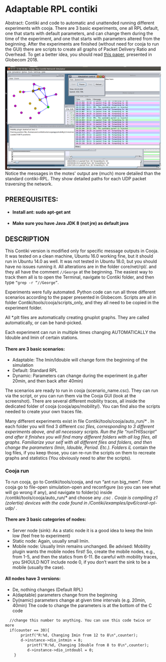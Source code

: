 # Adaptable RPL contiki
Abstract: Contiki and code to automatic and unattended running different experiments with cooja. There are 3 basic experiments, one all RPL default, one that starts with default parameters, and can change them during the time of the experiment, and one that starts with parameters altered from the beginning. After the experiments are finished (without need for cooja to run the GUI) there are scripts to create all graphs of Packet Delivery Ratio and Overhead. 
To get a better idea, you should read [this paper](http://swn.uom.gr/storage/app/media/uploaded-files/Routing%20under%20heterogeneity%20and%20mobility%20for%20the%20Internet.pdf), presented in Globecom 2018.

![cooja](cooja-screenshot.png)
Notice the messages in the motes' output are (much) more detailed than the standard contiki-RPL. They show detailed paths for each UDP packet traversing the network.

## PREREQUISITES:
* #### Install ant: sudo apt-get ant
* #### Make sure you have Java JDK 8 (not jre) as default java
 
## DESCRIPTION
This Contiki version is modified only for specific message outputs in Cooja.
It was tested on a clean machine, Ubuntu 16.0 working fine, but it should run in Ubuntu 14.0 as well. It was not tested in Ubuntu 18.0, but you should have no issues running it. 
All alterations are in the folder core/net/rpl/*.* and they all have the comment ```//George``` at the beginning.
The easiest way to track them all is to open the Terminal, navigate to Contiki folder, and then type ```“grep -r “//George”```.

Experiments were fully automated.
Python code can run all three different scenarios according to the paper presented in Globecom.
Scripts are all in folder Contiki/tools/cooja/scripts_only, and they all need to be copied in the experiment folder.

All *.plt files are automatically creating gnuplot graphs. They are called automatically, or can be hand-picked.

Each experiment can run in multiple times changing AUTOMATICALLY the Idouble and Imin of certain stations.
#### There are 3 basic scenarios:
* Adaptable: The Imin/Idouble will change form the beginning of the simulation
* Default: Standard RPL
* Dynamic: Parameters can change during the experiment (e.g.after 20min, and then back after 40min)

The scenarios are ready to run in cooja (scenario_name.csc). They can run via the script, or you can run them via the Cooja GUI (look at the screenshot).
There are several different mobility traces, all inside the dedicated folder of cooja (cooja/aps/mobility/). You can find also the scripts needed to create your own traces file.

Many different experiments exist in file Contiki/tools/cooja/auto_run/* . In each folder you will find 3 different *csc files, corresponding to 3 different experiments above, and all necessary scripts. Run the file “runTHISscript” and after it finishes you will find many different folders with all log files, all graphs. Familiarize your self with all different files and folders, and then change the parameters (Imin, Idouble, Period. Etc.). Folders iL* contain the log files, if you keep those, you can re-run the scripts on them to recreate graphs and statistics (You obviously need to alter the scripts).

### Cooja run
To run cooja, go to Contiki/tools/cooja, and run “ant run big_mem”.
From cooja go to file-open simulation-open and reconfigure (so you can see what will go wrong if any), and navigate to folder(s) inside /contiki/tools/cooja/auto_run/* and choose any *.csc . 
Cooja is compiling z1 (zolertia) devices with the code found in /Contiki/examples/ipv6/coral-rpl-udp/* . 
#### There are 3 basic categories of nodes:
* Server node (sink): As a static node it is a good idea to keep the Imin low (feel free to experiment)
* Static node: Again, usually small Imin.
* Mobile node: Usually Imin remains unchanged. Be advised: Mobility plugin wants the mobile nodes first! So, create the mobile nodes, e.g., from 1-5, and then the statics from 6-11. Be careful with mobility traces, you SHOULD NOT include node 0, if you don’t want the sink to be a mobile (usually the case).
#### All nodes have 3 versions: 
* De, nothing changes (Default RPL)
* A(daptable) parameters change from the beginning
* Dy(namic) parameters change at given time intervals (e.g. 20min, 40min)
The code to change the parameters is at the bottom of the C code
```
  //change this number to anything. You can use this code twice or more  
  if(counter == 30){ 
       printf("R:%d, Changing Imin from 12 to 8\n",counter);
       d->instance->dio_intmin = 8;		  
		  printf("R:%d, Changing Idouble from 8 to 0\n",counter);
		  d->instance->dio_intdoubl = 0;
    }
```



